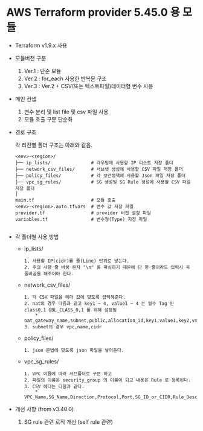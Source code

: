# AWS Terraform provider 5.45.0 용 모듈
* Terraform v1.9.x 사용

* 모듈버전 구분
  1. Ver.1 : 단순 모듈
  2. Ver.2 : for_each 사용한 반복문 구조
  3. Ver.3 : Ver.2 + CSV(또는 텍스트파일)데이터형 변수 사용

* 메인 컨셉

    1. 변수 분리 및 list file 및 csv 파일 사용
    2. 모듈 호출 구문 단순화

* 경로 구조

    각 리전별 폴더 구조는 아래와 같음.

    ```text
    <env>-<region>/
    ├── ip_lists/               # 라우팅에 사용할 IP 리스트 저장 폴더
    ├── network_csv_files/      # 서브넷 생성에 사용할 CSV 파일 저장 폴더
    ├── policy_files/           # 각 보안정책에 사용할 Json 파일 저장 폴더
    ├── vpc_sg_rules/           # SG 생성및 SG Rule 생성에 사용할 CSV 파일 저장 폴더
    │
    main.tf                     # 모듈 호출 
    <env>-<region>.auto.tfvars  # 변수 값 저장 파일
    provider.tf                 # provider 버전 설정 파일
    variables.tf                # 변수형(Type) 지정 파일


    ```

* 각 폴더별 사용 방법

  * ip_lists/

        1. 사용할 IP(cidr)를 줄(Line) 단위로 넣는다.
        2. 주의 사항 줄 바꿈 문자 "\n" 을 파싱하기 때문에 단 한 줄이라도 입력시 꼭 줄바꿈을 해주어야 한다. 

  * network_csv_files/

        1. 각 CSV 파일을 헤더 값에 맞도록 입력해준다.  
        2. nat의 경우 다음과 같고 key1 ~ 4, value1 ~ 4 는 필수 Tag 인 class0,1 GBL_CLASS_0,1 를 위해 설정됨
            * nat_gateway_name,subnet,public,allocation_id,key1,value1,key2,value2,key3,value3,key4,value4
        3. subnet의 경우 vpc,name,cidr

  * policy_files/

        1. json 문법에 맞도록 json 파일을 넣어준다.

  * vpc_sg_rules/

        1. VPC 이름에 따라 서브폴더로 구분 하고
        2. 파일의 이름은 security_group 의 이름이 되고 내용은 Rule 로 등록된다.
        3. CSV 헤더는 다음과 같다.
            * VPC_Name,SG_Name,Direction,Protocol,Port,SG_ID_or_CIDR,Rule_Description


* 개선 사항 (from v3.40.0)

    1. SG rule 관련 로직 개선 (self rule 관련)


